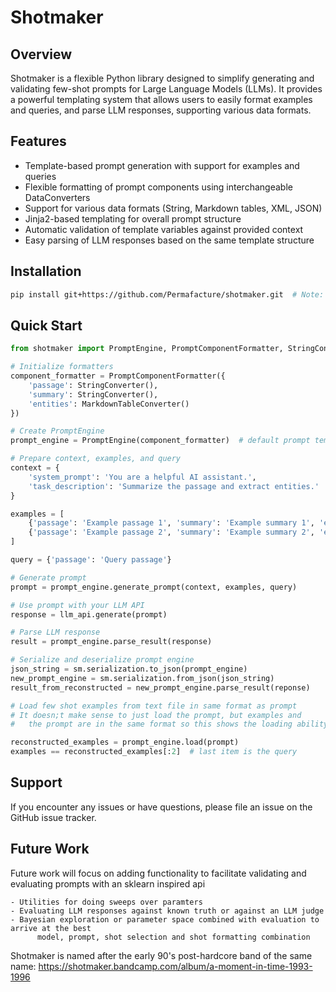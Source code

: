 # Shotmaker

## Overview

Shotmaker is a flexible Python library designed to simplify generating and validating few-shot
prompts for Large Language Models (LLMs). It provides a powerful templating system that allows
users to easily format examples and queries, and parse LLM responses, supporting various data formats.

## Features

- Template-based prompt generation with support for examples and queries
- Flexible formatting of prompt components using interchangeable DataConverters
- Support for various data formats (String, Markdown tables, XML, JSON)
- Jinja2-based templating for overall prompt structure
- Automatic validation of template variables against provided context
- Easy parsing of LLM responses based on the same template structure

## Installation

```bash
pip install git+https://github.com/Permafacture/shotmaker.git  # Note: Not yet published to PyPI
```

## Quick Start

```python
from shotmaker import PromptEngine, PromptComponentFormatter, StringConverter, MarkdownTableConverter

# Initialize formatters
component_formatter = PromptComponentFormatter({
    'passage': StringConverter(),
    'summary': StringConverter(),
    'entities': MarkdownTableConverter()
})

# Create PromptEngine
prompt_engine = PromptEngine(component_formatter)  # default prompt template used

# Prepare context, examples, and query
context = {
    'system_prompt': 'You are a helpful AI assistant.',
    'task_description': 'Summarize the passage and extract entities.'
}

examples = [
    {'passage': 'Example passage 1', 'summary': 'Example summary 1', 'entities': [{'name': 'Entity1', 'type': 'Type1'}]},
    {'passage': 'Example passage 2', 'summary': 'Example summary 2', 'entities': [{'name': 'Entity2', 'type': 'Type2'}]}
]

query = {'passage': 'Query passage'}

# Generate prompt
prompt = prompt_engine.generate_prompt(context, examples, query)

# Use prompt with your LLM API
response = llm_api.generate(prompt)

# Parse LLM response
result = prompt_engine.parse_result(response)

# Serialize and deserialize prompt engine
json_string = sm.serialization.to_json(prompt_engine)
new_prompt_engine = sm.serialization.from_json(json_string)
result_from_reconstructed = new_prompt_engine.parse_result(reponse)

# Load few shot examples from text file in same format as prompt
# It doesn;t make sense to just load the prompt, but examples and
#   the prompt are in the same format so this shows the loading ability

reconstructed_examples = prompt_engine.load(prompt)
examples == reconstructed_examples[:2]  # last item is the query
```



## Support

If you encounter any issues or have questions, please file an issue on the GitHub issue tracker.

## Future Work

Future work will focus on adding functionality to facilitate validating and evaluating prompts
with an sklearn inspired api

    - Utilities for doing sweeps over paramters
    - Evaluating LLM responses against known truth or against an LLM judge
    - Bayesian exploration or parameter space combined with evaluation to arrive at the best
          model, prompt, shot selection and shot formatting combination


Shotmaker is named after the early 90's post-hardcore band of the same name: https://shotmaker.bandcamp.com/album/a-moment-in-time-1993-1996
